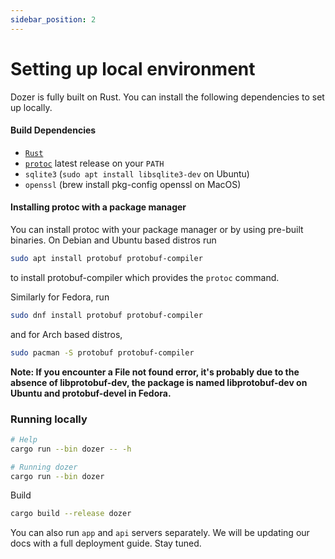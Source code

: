 ```yaml
---
sidebar_position: 2
---
```


# Setting up local environment

Dozer is fully built on Rust. You can install the following dependencies to set up locally.

#### Build Dependencies

- [`Rust`](https://rustup.rs)
- [`protoc`](https://github.com/protocolbuffers/protobuf/releases) latest release on your `PATH`
- `sqlite3` (`sudo apt install libsqlite3-dev` on Ubuntu)
- `openssl` (brew install pkg-config openssl on MacOS)

#### Installing protoc with a package manager

You can install protoc with your package manager or by using pre-built binaries. On Debian and Ubuntu based distros run

```sh
sudo apt install protobuf protobuf-compiler
```

to install protobuf-compiler which provides the `protoc` command.

Similarly for Fedora, run

```sh
sudo dnf install protobuf protobuf-compiler
```

and for Arch based distros,

```sh
sudo pacman -S protobuf protobuf-compiler
```

**Note: If you encounter a File not found error, it's probably due to the absence of libprotobuf-dev,
the package is named libprotobuf-dev on Ubuntu and protobuf-devel in Fedora.**

### Running locally

```bash
# Help
cargo run --bin dozer -- -h

# Running dozer
cargo run --bin dozer
```

Build

```bash
cargo build --release dozer
```

You can also run `app` and `api` servers separately. We will be updating our docs with a full deployment guide. Stay tuned.
